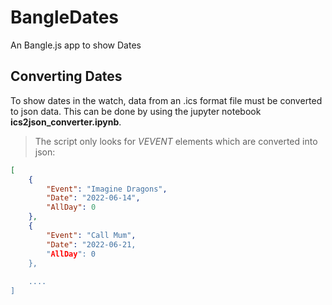 # BangleDates
An Bangle.js app to show Dates

## Converting Dates

To show dates in the watch, data from an .ics format file must be converted to json data. This can be done by using the jupyter notebook **ics2json_converter.ipynb**.

> The script only looks for *VEVENT* elements which are converted into json: 

```json
[
    {
        "Event": "Imagine Dragons",
        "Date": "2022-06-14",
        "AllDay": 0
    },
    {
        "Event": "Call Mum",
        "Date": "2022-06-21,
        "AllDay": 0
    },
    
    ....
]
```
